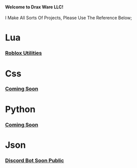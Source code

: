 #### Welcome to Drax Ware LLC!

I Make All Sorts Of Projects, Please Use The Reference Below;

# Lua
### [Roblox Utilities](Lua)

# Css
### [Coming Soon]()

# Python
### [Coming Soon]()

# Json
### [Discord Bot Soon Public]()

